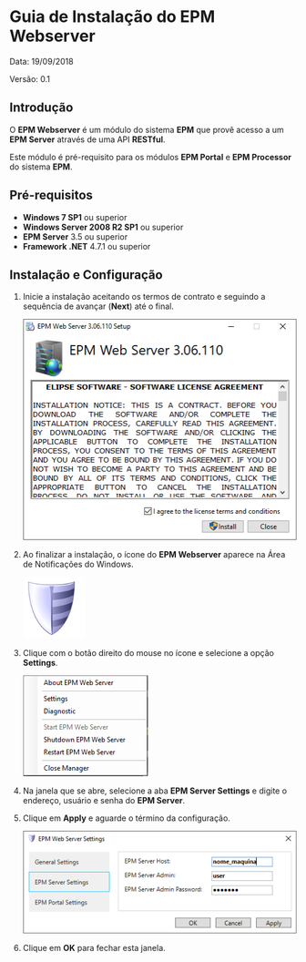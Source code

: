 # Guia de Instalação do EPM Webserver

Data: 19/09/2018

Versão: 0.1


## Introdução

O **EPM Webserver** é um módulo do sistema **EPM** que provê acesso a um **EPM Server** através de uma API **RESTful**.

Este módulo é pré-requisito para os módulos **EPM Portal** e **EPM Processor** do sistema **EPM**.

## Pré-requisitos

* **Windows 7 SP1** ou superior
* **Windows Server 2008 R2 SP1** ou superior
* **EPM Server** 3.5 ou superior
* **Framework .NET** 4.7.1 ou superior

## Instalação e Configuração

1. Inicie a instalação aceitando os termos de contrato e seguindo a sequência de avançar (**Next**) até o final.

   ![instalacao1](./images/instalacao1.PNG)

2. Ao finalizar a instalação, o ícone do **EPM Webserver** aparece na Área de Notificações do Windows.

    ![epm webserver icon](./images/webserver_icon.PNG)

3. Clique com o botão direito do mouse no ícone e selecione a opção **Settings**.

    ![abrir Settings](./images/open_settings.PNG)

4. Na janela que se abre, selecione a aba  **EPM Server Settings** e digite o endereço, usuário e senha do **EPM Server**.

5. Clique em **Apply** e aguarde o término da configuração.

    ![EPM Server Settings](./images/configuracao2.PNG)

6. Clique em **OK** para fechar esta janela.





